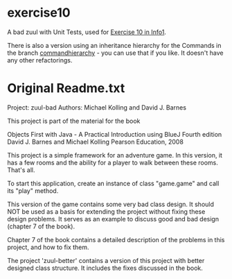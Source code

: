 exercise10
==========

A bad zuul with Unit Tests, used for [Exercise 10 in Info1](http://bkleinen.github.io/ws2015/info1/labs/exercise-10.html).

There is also a version using an inheritance hierarchy for the Commands in the 
branch [commandhierarchy](https://github.com/htw-imi-info1/exercise10/tree/commandhierarchy) -
you can use that if you like. It doesn't have any other refactorings.


Original Readme.txt
================================================================================
Project: zuul-bad
Authors: Michael Kolling and David J. Barnes

This project is part of the material for the book

   Objects First with Java - A Practical Introduction using BlueJ
   Fourth edition
   David J. Barnes and Michael Kolling
   Pearson Education, 2008

This project is a simple framework for an adventure game. In this version,
it has a few rooms and the ability for a player to walk between these rooms.
That's all.

To start this application, create an instance of class "game.game" and call its
"play" method.

This version of the game contains some very bad class design. It should NOT
be used as a basis for extending the project without fixing these design
problems. It serves as an example to discuss good and bad design (chapter 7
of the book).

Chapter 7 of the book contains a detailed description of the problems in this
project, and how to fix them.

The project 'zuul-better' contains a version of this project with better
designed class structure. It includes the fixes discussed in the book.
